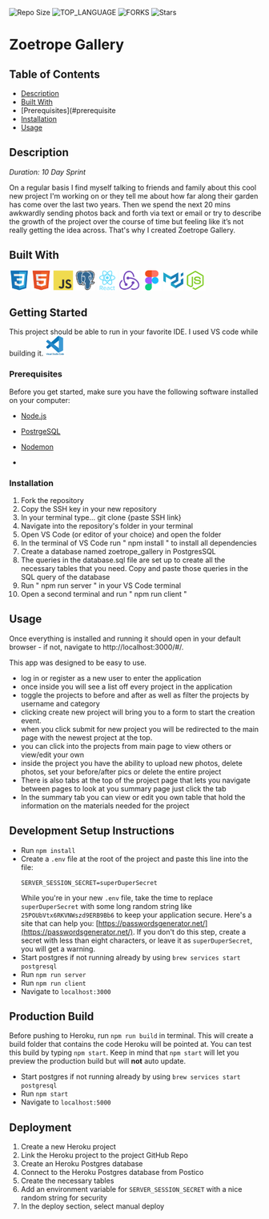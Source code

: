 ![Repo Size](https://img.shields.io/github/languages/code-size/JustinVanderschaaf/prime-solo-project.svg?style=for-the-badge) ![TOP_LANGUAGE](https://img.shields.io/github/languages/top/JustinVanderschaaf/prime-solo-project.svg?style=for-the-badge) ![FORKS](https://img.shields.io/github/forks/JustinVanderschaaf/prime-solo-project.svg?style=for-the-badge&social) ![Stars](https://img.shields.io/github/stars/JustinVanderschaaf/prime-solo-project.svg?style=for-the-badge)

# Zoetrope Gallery

## Table of Contents

- [Description](#description)
- [Built With](#built-with)
- [Prerequisites](#prerequisite
- [Installation](#installation)
- [Usage](#usage)
    

## Description

_Duration: 10 Day Sprint_

On a regular basis I find myself talking to friends and family about this cool new project I'm working on or they tell me about how far along their garden has come over the last two years.
Then we spend the next 20 mins awkwardly sending photos back and forth via text or email or try to describe the growth of the project over the course of time but feeling like it’s not really getting the idea across.
That's why I created Zoetrope Gallery.

## Built With

<a href="https://www.w3schools.com/w3css/defaulT.asp"><img src="https://raw.githubusercontent.com/devicons/devicon/master/icons/css3/css3-original.svg" height="40px" width="40px" /></a>
<a href="https://www.w3schools.com/html/"><img src="https://raw.githubusercontent.com/devicons/devicon/master/icons/html5/html5-original.svg" height="40px" width="40px" /></a>
<a href="https://www.w3schools.com/js/default.asp"><img src="https://raw.githubusercontent.com/devicons/devicon/master/icons/javascript/javascript-original.svg" height="40px" width="40px" /></a>
<a href="https://www.postgresql.org/"><img src="https://raw.githubusercontent.com/devicons/devicon/master/icons/postgresql/postgresql-original.svg" height="40px" width="40px" /></a>
<a href="https://reactjs.org/"><img src="https://raw.githubusercontent.com/devicons/devicon/master/icons/react/react-original-wordmark.svg" height="40px" width="40px" /></a>
<a href="https://redux.js.org/"><img src="https://raw.githubusercontent.com/devicons/devicon/master/icons/redux/redux-original.svg" height="40px" width="40px" /></a>
<a href="https://www.figma.com/?fuid="><img src="https://github.com/devicons/devicon/blob/master/icons/figma/figma-original.svg" height="40px" width="40px" /></a>
<a href="https://material-ui.com/"><img src="https://raw.githubusercontent.com/devicons/devicon/master/icons/materialui/materialui-original.svg" height="40px" width="40px" /></a>
<a href="https://nodejs.org/en/"><img src="https://github.com/devicons/devicon/blob/master/icons/nodejs/nodejs-plain.svg" height="40px" width="40px" /></a>
## Getting Started

This project should be able to run in your favorite IDE. I used VS code while building it. 
<a href="https://code.visualstudio.com/"><img src="https://github.com/devicons/devicon/blob/master/icons/vscode/vscode-original-wordmark.svg" height="40px" width="40px" /></a>

### Prerequisites
Before you get started, make sure you have the following software installed on your computer:

- [Node.js](https://nodejs.org/en/)
- [PostrgeSQL](https://www.postgresql.org/)
- [Nodemon](https://nodemon.io/)


-

### Installation

1. Fork the repository
2. Copy the SSH key in your new repository
3. In your terminal type...  git clone {paste SSH link}
4. Navigate into the repository's folder in your terminal
5. Open VS Code (or editor of your choice) and open the folder
6. In the terminal of VS Code run " npm install " to install all dependencies
7. Create a database named zoetrope_gallery in PostgresSQL
8. The queries in the database.sql file are set up to create all the necessary tables that you need. Copy and paste those queries in the SQL query of the database
9. Run " npm run server " in your VS Code terminal
10. Open a second terminal and run " npm run client "

## Usage

Once everything is installed and running it should open in your default browser - if not, navigate to http://localhost:3000/#/.

This app was designed to be easy to use.
- log in or register as a new user to enter the application
- once inside you will see a list off every project in the application
- toggle the projects to before and after as well as filter the projects by username and category
- clicking create new project will bring you to a form to start the creation event.
- when you click submit for new project you will be redirected to the main page with the newest project at the top.
- you can click into the projects from main page to view others or view/edit your own
- inside the project you have the ability to upload new photos, delete photos, set your before/after pics or delete the entire project
- There is also tabs at the top of the project page that lets you navigate between pages to look at you summary page just click the tab
- In the summary tab you can view or edit you own table that hold the information on the materials needed for the project




















## Development Setup Instructions

- Run `npm install`
- Create a `.env` file at the root of the project and paste this line into the file:
  ```
  SERVER_SESSION_SECRET=superDuperSecret
  ```
  While you're in your new `.env` file, take the time to replace `superDuperSecret` with some long random string like `25POUbVtx6RKVNWszd9ERB9Bb6` to keep your application secure. Here's a site that can help you: [https://passwordsgenerator.net/](https://passwordsgenerator.net/). If you don't do this step, create a secret with less than eight characters, or leave it as `superDuperSecret`, you will get a warning.
- Start postgres if not running already by using `brew services start postgresql`
- Run `npm run server`
- Run `npm run client`
- Navigate to `localhost:3000`

## Production Build

Before pushing to Heroku, run `npm run build` in terminal. This will create a build folder that contains the code Heroku will be pointed at. You can test this build by typing `npm start`. Keep in mind that `npm start` will let you preview the production build but will **not** auto update.

- Start postgres if not running already by using `brew services start postgresql`
- Run `npm start`
- Navigate to `localhost:5000`



## Deployment

1. Create a new Heroku project
1. Link the Heroku project to the project GitHub Repo
1. Create an Heroku Postgres database
1. Connect to the Heroku Postgres database from Postico
1. Create the necessary tables
1. Add an environment variable for `SERVER_SESSION_SECRET` with a nice random string for security
1. In the deploy section, select manual deploy


